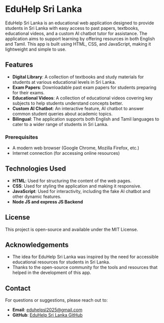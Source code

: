 # EduHelp Sri Lanka

EduHelp Sri Lanka is an educational web application designed to provide students in Sri Lanka with easy access to past papers, textbooks, educational videos, and a custom AI chatbot tutor for assistance. The application aims to support learning by offering resources in both English and Tamil. This app is built using HTML, CSS, and JavaScript, making it lightweight and simple to use.

## Features

* **Digital Library**: A collection of textbooks and study materials for students at various educational levels in Sri Lanka.
* **Exam Papers**: Downloadable past exam papers for students preparing for their exams.
* **Educational Videos**: A collection of educational videos covering key subjects to help students understand concepts better.
* **Custom AI Chatbot**: An interactive feature, AI chatbot to answer common student queries about academic topics.
* **Bilingual**: The application supports both English and Tamil languages to cater to a wider range of students in Sri Lanka.


### Prerequisites

* A modern web browser (Google Chrome, Mozilla Firefox, etc.)
* Internet connection (for accessing online resources)


## Technologies Used

* **HTML**: Used for structuring the content of the web pages.
* **CSS**: Used for styling the application and making it responsive.
* **JavaScript**: Used for interactivity, including the fake AI chatbot and other dynamic features.
* **Node JS and express JS Backend**


## License

This project is open-source and available under the MIT License.

## Acknowledgements

* The idea for EduHelp Sri Lanka was inspired by the need for accessible educational resources for students in Sri Lanka.
* Thanks to the open-source community for the tools and resources that helped in the development of this app.

## Contact

For questions or suggestions, please reach out to:

* **Email**: [eduhelpsl2025@gmail.com](mailto:your.email@example.com)
* **GitHub**: [EduHelp Sri Lanka GitHub](https://github.com/yourusername/eduhelp-sri-lanka)
